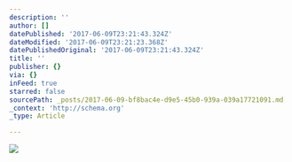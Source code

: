 ```yaml
---
description: ''
author: []
datePublished: '2017-06-09T23:21:43.324Z'
dateModified: '2017-06-09T23:21:23.368Z'
datePublishedOriginal: '2017-06-09T23:21:43.324Z'
title: ''
publisher: {}
via: {}
inFeed: true
starred: false
sourcePath: _posts/2017-06-09-bf8bac4e-d9e5-45b0-939a-039a17721091.md
_context: 'http://schema.org'
_type: Article

---
```

![](https://the-grid-user-content.s3-us-west-2.amazonaws.com/e429b7d1-fe1e-45fd-ab3f-707fa94513d1.jpg)